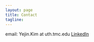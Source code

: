 ```yaml
---
layout: page
title: Contact
tagline: 
---
```


email: Yejin.Kim at uth.tmc.edu
[LinkedIn](https://www.linkedin.com/in/jaylynn-yejin-kim-647a5377/)  

